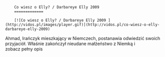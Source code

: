 
        Co wiesz o Elly? / Darbareye Elly 2009 
        =============
        
        [![Co wiesz o Elly? / Darbareye Elly 2009 ](http://vidos.pl/images/player.gif)](http://vidos.pl/co-wiesz-o-elly-darbareye-elly-2009)
        
        
 Ahmad, Irańczyk mieszkający w Niemczech, postanawia odwiedzić swoich przyjaciół. Właśnie zakończył nieudane małżeństwo z Niemką i zobacz pełny opis
    